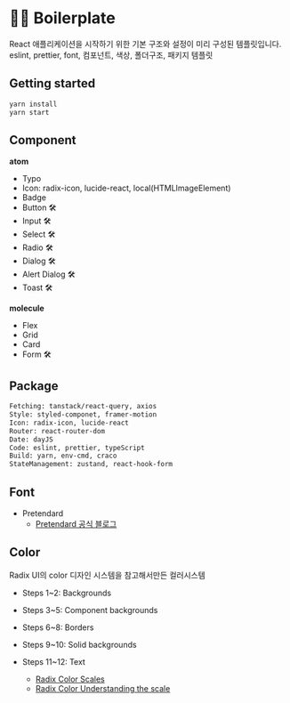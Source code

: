 # 👨‍💻 Boilerplate

React 애플리케이션을 시작하기 위한 기본 구조와 설정이 미리 구성된 템플릿입니다. <br>
eslint, prettier, font, 컴포넌트, 색상, 폴더구조, 패키지 템플릿

## Getting started

```sh
yarn install
yarn start
```

## Component

**atom**

- Typo
- Icon: radix-icon, lucide-react, local(HTMLImageElement)
- Badge
- Button 🛠️
- Input 🛠️
- Select 🛠️
- Radio 🛠️
- Dialog 🛠️
- Alert Dialog 🛠️
- Toast 🛠️

**molecule**

- Flex
- Grid
- Card
- Form 🛠️

## Package

```sh
Fetching: tanstack/react-query, axios
Style: styled-componet, framer-motion
Icon: radix-icon, lucide-react
Router: react-router-dom
Date: dayJS
Code: eslint, prettier, typeScript
Build: yarn, env-cmd, craco
StateManagement: zustand, react-hook-form
```

## Font

- Pretendard
  - [Pretendard 공식 블로그](https://cactus.tistory.com/306)

## Color

Radix UI의 color 디자인 시스템을 참고해서만든 컬러시스템

- Steps 1~2: Backgrounds
- Steps 3~5: Component backgrounds
- Steps 6~8: Borders
- Steps 9~10: Solid backgrounds
- Steps 11~12: Text

  - [Radix Color Scales](https://www.radix-ui.com/colors/docs/palette-composition/scales)
  - [Radix Color Understanding the scale](https://www.radix-ui.com/colors/docs/palette-composition/understanding-the-scale#steps-35-component-backgrounds)
